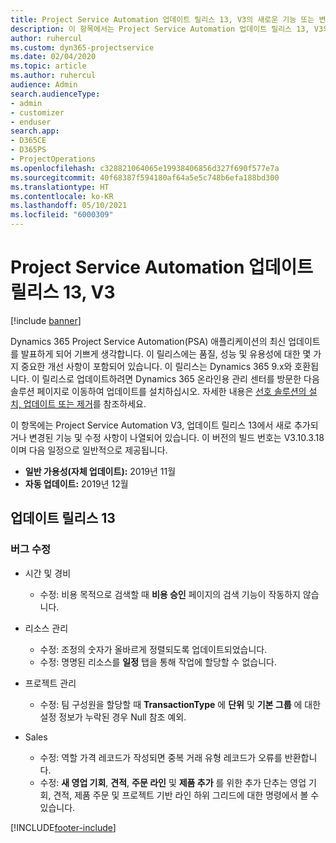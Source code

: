 ```yaml
---
title: Project Service Automation 업데이트 릴리스 13, V3의 새로운 기능 또는 변경된 기능
description: 이 항목에서는 Project Service Automation 업데이트 릴리스 13, V3의 새로운 기능에 대한 정보를 제공합니다.
author: ruhercul
ms.custom: dyn365-projectservice
ms.date: 02/04/2020
ms.topic: article
ms.author: ruhercul
audience: Admin
search.audienceType:
- admin
- customizer
- enduser
search.app:
- D365CE
- D365PS
- ProjectOperations
ms.openlocfilehash: c328821064065e19938406856d327f690f577e7a
ms.sourcegitcommit: 40f68387f594180af64a5e5c748b6efa188bd300
ms.translationtype: HT
ms.contentlocale: ko-KR
ms.lasthandoff: 05/10/2021
ms.locfileid: "6000309"
---
```

# <a name="project-service-automation-update-release-13-v3"></a>Project Service Automation 업데이트 릴리스 13, V3

[!include [banner](../includes/psa-now-project-operations.md)]

Dynamics 365 Project Service Automation(PSA) 애플리케이션의 최신 업데이트를 발표하게 되어 기쁘게 생각합니다. 이 릴리스에는 품질, 성능 및 유용성에 대한 몇 가지 중요한 개선 사항이 포함되어 있습니다. 이 릴리스는 Dynamics 365 9.x와 호환됩니다. 이 릴리스로 업데이트하려면 Dynamics 365 온라인용 관리 센터를 방문한 다음 솔루션 페이지로 이동하여 업데이트를 설치하십시오. 자세한 내용은 [선호 솔루션의 설치, 업데이트 또는 제거](/power-platform/admin/install-remove-preferred-solution)를 참조하세요.

이 항목에는 Project Service Automation V3, 업데이트 릴리스 13에서 새로 추가되거나 변경된 기능 및 수정 사항이 나열되어 있습니다. 이 버전의 빌드 번호는 V3.10.3.18이며 다음 일정으로 일반적으로 제공됩니다.

- **일반 가용성(자체 업데이트):** 2019년 11월
- **자동 업데이트:** 2019년 12월


## <a name="update-release-13"></a>업데이트 릴리스 13 

### <a name="bug-fixes"></a>버그 수정

- 시간 및 경비

     - 수정: 비용 목적으로 검색할 때 **비용 승인** 페이지의 검색 기능이 작동하지 않습니다.

- 리소스 관리

     - 수정: 조정의 숫자가 올바르게 정렬되도록 업데이트되었습니다.
     - 수정: 명명된 리소스를 **일정** 탭을 통해 작업에 할당할 수 없습니다.

- 프로젝트 관리

     - 수정: 팀 구성원을 할당할 때 **TransactionType** 에 **단위** 및 **기본 그룹** 에 대한 설정 정보가 누락된 경우 Null 참조 예외.

- Sales

     - 수정: 역할 가격 레코드가 작성되면 중복 거래 유형 레코드가 오류를 반환합니다.
     - 수정: **새 영업 기회**, **견적**, **주문 라인** 및 **제품 추가** 를 위한 추가 단추는 영업 기회, 견적, 제품 주문 및 프로젝트 기반 라인 하위 그리드에 대한 명령에서 볼 수 있습니다.




[!INCLUDE[footer-include](../includes/footer-banner.md)]